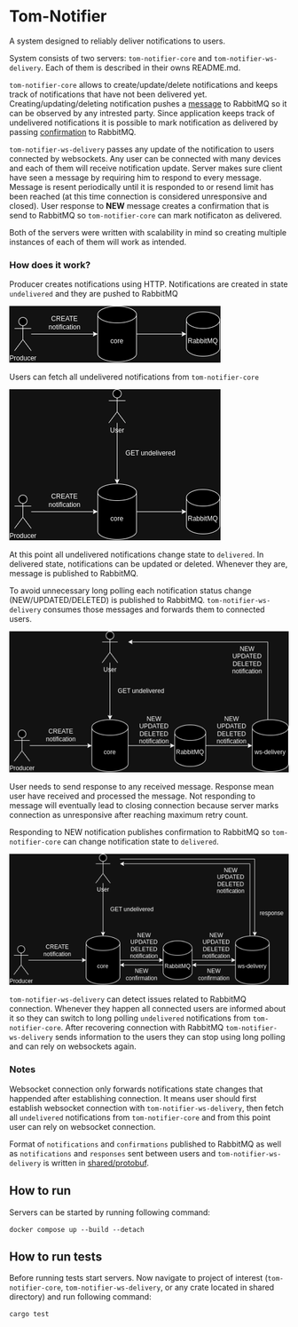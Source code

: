 # Tom-Notifier
A system designed to reliably deliver notifications to users.

System consists of two servers: `tom-notifier-core` and `tom-notifier-ws-delivery`. Each of them is described in their owns README.md.

`tom-notifier-core` allows to create/update/delete notifications and keeps track
of notifications that have not been delivered yet. Creating/updating/deleting
notification pushes a [message](./shared/protobuf/rabbitmq_notification.proto)
to RabbitMQ so it can be observed by any intrested party. Since application
keeps track of undelivered notifications it is possible to mark notification as delivered
by passing [confirmation](./shared/protobuf/rabbitmq_confirmation.proto) to RabbitMQ.

`tom-notifier-ws-delivery` passes any update of the notification to users connected
by websockets. Any user can be connected with many devices and each of them will
receive notification update. Server makes sure client have seen a message by requiring
him to respond to every message. Message is resent periodically until it is responded
to or resend limit has been reached (at this time connection is considered unresponsive
and closed). User response to **NEW** message creates a confirmation that is send to
RabbitMQ so `tom-notifier-core` can mark notificaton as delivered.

Both of the servers were written with scalability in mind so creating multiple instances
of each of them will work as intended.


### How does it work?
Producer creates notifications using HTTP. 
Notifications are created in state `undelivered` and they are pushed to RabbitMQ

![](./docs/Create%20notification.png)


Users can fetch all undelivered notifications from `tom-notifier-core`

![](./docs/Fetch%20undelivered.png)


At this point all undelivered notifications change state to `delivered`.
In delivered state, notifications can be updated or deleted. Whenever they are,
message is published to RabbitMQ.

To avoid unnecessary long polling each notification status change (NEW/UPDATED/DELETED)
is published to RabbitMQ. `tom-notifier-ws-delivery` consumes those messages
and forwards them to connected users.

![](./docs/Forward%20notification.png)


User needs to send response to any received message.
Response mean user have received and processed the message.
Not responding to message will eventually lead to closing connection because server
marks connection as unresponsive after reaching maximum retry count.

Responding to NEW notification publishes confirmation to RabbitMQ so `tom-notifier-core`
can change notification state to `delivered`.

![](./docs/Confirmations.png)


`tom-notifier-ws-delivery` can detect issues related to RabbitMQ connection.
Whenever they happen all connected users are informed about it so they can switch
to long polling `undelivered` notifications from `tom-notifier-core`.
After recovering connection with RabbitMQ `tom-notifier-ws-delivery` sends information
to the users they can stop using long polling and can rely on websockets again.

### Notes
Websocket connection only forwards notifications state changes that happended
after establishing connection. It means user should first establish websocket connection with `tom-notifier-ws-delivery`, then fetch all `undelivered` notifications
from `tom-notifier-core` and from this point user can rely on websocket connection.

Format of `notifications` and `confirmations` published to RabbitMQ as well
as `notifications` and `responses` sent between users and `tom-notifier-ws-delivery`
is written in [shared/protobuf](./shared/protobuf/).

## How to run
Servers can be started by running following command:
```
docker compose up --build --detach
```

## How to run tests
Before running tests start servers.
Now navigate to project of interest (`tom-notifier-core`, `tom-notifier-ws-delivery`, or any crate located in shared directory) and run following command:
```
cargo test
```
